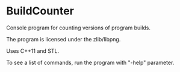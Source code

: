 # BuildCounter
Console program for counting versions of program builds.


The program is licensed under the zlib/libpng.

Uses C++11 and STL.

To see a list of commands, run the program with "-help" parameter.
